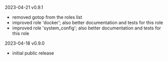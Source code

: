 2023-04-21 v0.9.1
  - removed gotop from the roles list
  - improved role 'docker'; also better documentation and tests for this role
  - improved role 'system_config'; also better documentation and tests for this role

2023-04-18 v0.9.0
  - initial public release
